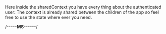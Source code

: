 Here inside the sharedContext you have every thing about the authenticated user:
The context is already shared between the children of the app so feel free to use the state where ever you need.

/**-----MS------**/
